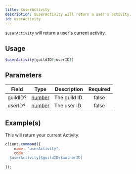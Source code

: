 ```yaml
---
title: $userActivity
description: $userActivity will return a user's activity.
id: userActivity
---
```


`$userActivity` will return a user's current activity.

## Usage

```php
$userActivity[guildID?;userID?]
```

## Parameters

| Field    | Type                                                                                              | Description   | Required |
| -------- | ------------------------------------------------------------------------------------------------- | ------------- | :------: |
| guildID? | [number](https://developer.mozilla.org/en-US/docs/Web/JavaScript/Reference/Global_Objects/Number) | The guild ID. |  false   |
| userID?  | [number](https://developer.mozilla.org/en-US/docs/Web/JavaScript/Reference/Global_Objects/Number) | The user ID.  |  false   |

## Example(s)

This will return your current Activity:

```javascript
client.command({
    name: "userActivity",
    code: `
  $userActivity[$guildID;$authorID]
  `
});
```
